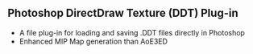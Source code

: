 Photoshop DirectDraw Texture (DDT) Plug-in
----

- A file plug-in for loading and saving .DDT files directly in Photoshop
- Enhanced MIP Map generation than AoE3ED
